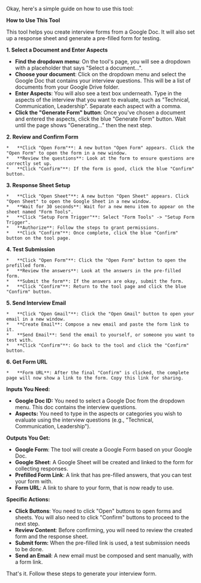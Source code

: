 Okay, here's a simple guide on how to use this tool:

**How to Use This Tool**

This tool helps you create interview forms from a Google Doc. It will also set up a response sheet and generate a pre-filled form for testing.

**1. Select a Document and Enter Aspects**

   *   **Find the dropdown menu**: On the tool's page, you will see a dropdown with a placeholder that says "Select a document...".
   *   **Choose your document**: Click on the dropdown menu and select the Google Doc that contains your interview questions. This will be a list of documents from your Google Drive folder.
   *   **Enter Aspects**: You will also see a text box underneath. Type in the aspects of the interview that you want to evaluate, such as "Technical, Communication, Leadership". Separate each aspect with a comma.
   *   **Click the "Generate Form" button**:  Once you've chosen a document and entered the aspects, click the blue "Generate Form" button. Wait until the page shows "Generating..." then the next step.

**2. Review and Confirm Form**

    *   **Click "Open Form"**: A new button "Open Form" appears. Click the "Open Form" to open the form in a new window.
    *   **Review the questions**: Look at the form to ensure questions are correctly set up. 
    *   **Click "Confirm"**: If the form is good, click the blue "Confirm" button.

**3. Response Sheet Setup**

    *   **Click "Open Sheet"**: A new button "Open Sheet" appears. Click "Open Sheet" to open the Google Sheet in a new window.
    *   **Wait for 30 seconds**: Wait for a new menu item to appear on the sheet named "Form Tools".
    *   **Click "Setup Form Trigger"**: Select "Form Tools" -> "Setup Form Trigger".
    *   **Authorize**: Follow the steps to grant permissions.
    *   **Click "Confirm"**: Once complete, click the blue "Confirm" button on the tool page.

**4. Test Submission**

    *   **Click "Open Form"**: Click the "Open Form" button to open the prefilled form.
    *   **Review the answers**: Look at the answers in the pre-filled form.
    *   **Submit the form**: If the answers are okay, submit the form.
    *   **Click "Confirm"**: Return to the tool page and click the blue "Confirm" button.

**5. Send Interview Email**

    *   **Click "Open Gmail"**: Click the "Open Gmail" button to open your email in a new window.
    *   **Create Email**: Compose a new email and paste the form link to it.
    *   **Send Email**: Send the email to yourself, or someone you want to test with.
    *   **Click "Confirm"**: Go back to the tool and click the "Confirm" button.

**6. Get Form URL**

    *   **Form URL**: After the final "Confirm" is clicked, the complete page will now show a link to the form. Copy this link for sharing.

**Inputs You Need:**

*   **Google Doc ID:** You need to select a Google Doc from the dropdown menu. This doc contains the interview questions.
*   **Aspects:** You need to type in the aspects or categories you wish to evaluate using the interview questions (e.g., "Technical, Communication, Leadership").

**Outputs You Get:**

*   **Google Form**: The tool will create a Google Form based on your Google Doc.
*   **Google Sheet**: A Google Sheet will be created and linked to the form for collecting responses.
*   **Prefilled Form Link**: A link that has pre-filled answers, that you can test your form with.
*   **Form URL**: A link to share to your form, that is now ready to use.

**Specific Actions:**

*   **Click Buttons**: You need to click "Open" buttons to open forms and sheets. You will also need to click "Confirm" buttons to proceed to the next step.
*   **Review Content**: Before confirming, you will need to review the created form and the response sheet.
*   **Submit form:** When the pre-filled link is used, a test submission needs to be done.
*   **Send an Email**: A new email must be composed and sent manually, with a form link.

That's it. Follow these steps to generate your interview form.
